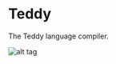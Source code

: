 # Teddy
The Teddy language compiler.

![alt tag](https://github.com/jtrivedi/Teddy/raw/master/teddy.jpg)
